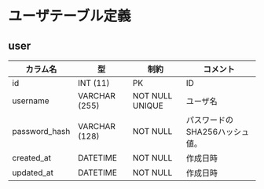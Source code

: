 # ユーザテーブル定義


## user
|カラム名|型|制約|コメント|
|---|---|---|---|
|id|INT (11)|PK|ID|
|username|VARCHAR (255)|NOT NULL UNIQUE|ユーザ名|
|password_hash|VARCHAR (128)|NOT NULL|パスワードのSHA256ハッシュ値。|
|created_at|DATETIME|NOT NULL|作成日時|
|updated_at|DATETIME|NOT NULL|作成日時|
